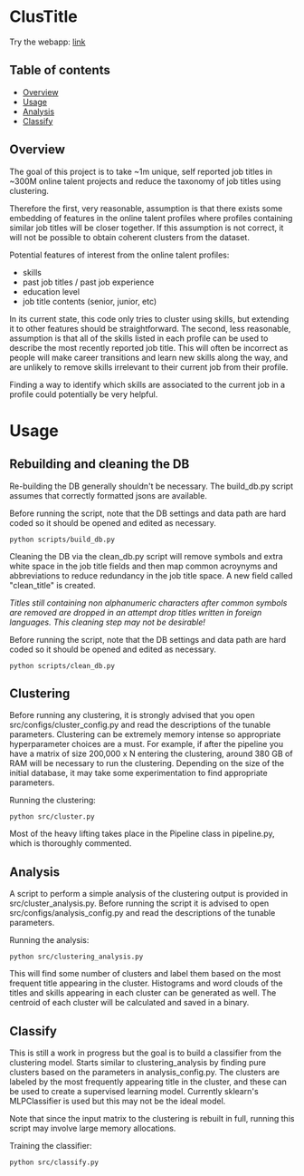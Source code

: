 # ClusTitle

Try the webapp: [link](www.machinelearningprojects.xyz)

## Table of contents

* [Overview](https://github.com/jtaenzer/InsightProject#overview)
* [Usage](https://github.com/jtaenzer/InsightProject#usage)
* [Analysis](https://github.com/jtaenzer/InsightProject#analysis)
* [Classify](https://github.com/jtaenzer/InsightProject#classify)

## Overview

The goal of this project is to take ~1m unique, self reported job titles in ~300M online talent projects and reduce the
taxonomy of job titles using clustering.

Therefore the first, very reasonable, assumption is that there exists some embedding of features in the online talent
profiles where profiles containing similar job titles will be closer together. If this assumption is not correct, it
will not be possible to obtain coherent clusters from the dataset.

Potential features of interest from the online talent profiles:

* skills
* past job titles / past job experience
* education level
* job title contents (senior, junior, etc)

In its current state, this code only tries to cluster using skills, but extending it to other features should be 
straightforward. The second, less reasonable, assumption is that all of the skills listed in each profile can be used to
describe the most recently reported job title. This will often be incorrect as people will make career transitions and
learn new skills along the way, and are unlikely to remove skills irrelevant to their current job from their profile.

Finding a way to identify which skills are associated to the current job in a profile could potentially be very helpful.

# Usage

## Rebuilding and cleaning the DB

Re-building the DB generally shouldn't be necessary. The build_db.py script assumes that correctly formatted jsons are
available.

Before running the script, note that the DB settings and data path are hard coded so it should be opened and edited as
necessary.

```
python scripts/build_db.py
```

Cleaning the DB via the clean_db.py script will remove symbols and extra white space in the job title fields and then 
map common acroynyms and abbreviations to reduce redundancy in the job title space. A new field called "clean_title" is
created. 

*Titles still containing non alphanumeric characters after common symbols are removed are dropped in an attempt
drop titles written in foreign languages. This cleaning step may not be desirable!*

Before running the script, note that the DB settings and data path are hard coded so it should be opened and edited as
necessary.

```
python scripts/clean_db.py
```

## Clustering

Before running any clustering, it is strongly advised that you open src/configs/cluster_config.py and read the
descriptions of the tunable parameters. Clustering can be extremely memory intense so appropriate hyperparameter
choices are a must. For example, if after the pipeline you have a matrix of size 200,000 x N entering the clustering,
around 380 GB of RAM will be necessary to run the clustering. Depending on the size of the initial database, it may take
some experimentation to find appropriate parameters.

Running the clustering:

```
python src/cluster.py
```

Most of the heavy lifting takes place in the Pipeline class in pipeline.py, which is thoroughly commented.

## Analysis

A script to perform a simple analysis of the clustering output is provided in src/cluster_analysis.py. Before running
the script it is advised to open src/configs/analysis_config.py and read the descriptions of the tunable parameters.  

Running the analysis:

```
python src/clustering_analysis.py
```

This will find some number of clusters and label them based on the most frequent title appearing in the cluster.
Histograms and word clouds of the titles and skills appearing in each cluster can be generated as well. The centroid
of each cluster will be calculated and saved in a binary.

## Classify

This is still a work in progress but the goal is to build a classifier from the clustering model. Starts similar to 
clustering_analysis by finding pure clusters based on the parameters in analysis_config.py. The clusters are labeled
by the most frequently appearing title in the cluster, and these can be used to create a supervised learning model.
Currently sklearn's MLPClassifier is used but this may not be the ideal model.

Note that since the input matrix to the clustering is rebuilt in full, running this script may involve large memory
allocations.

Training the classifier:

```
python src/classify.py
```